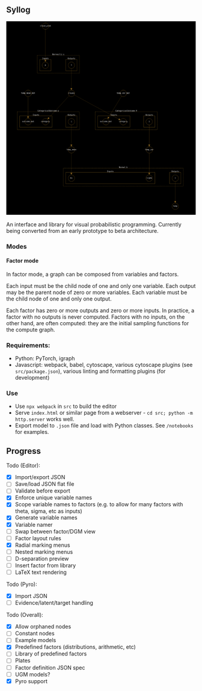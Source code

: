 ## Syllog

![](icecream.png)

An interface and library for visual probabilistic programming.
Currently being converted from an early prototype to beta architecture.

### Modes

#### Factor mode
In factor mode, a graph can be composed from variables and factors.

Each input must be the child node of one and only one variable.
Each output may be the parent node of zero or more variables.
Each variable must be the child node of one and only one output.

Each factor has zero or more outputs and zero or more inputs. In practice, a factor with no outputs is never computed. 
Factors with no inputs, on the other hand, are often computed: they are the initial sampling functions for the compute graph.

### Requirements:
- Python: PyTorch, igraph
- Javascript: webpack, babel, cytoscape, various cytoscape plugins (see `src/package.json`),
various linting and formatting plugins (for development)

### Use
- Use `npx webpack` in `src` to build the editor
- Serve `index.html` or similar page from a webserver - `cd src; python -m http.server` works well.
- Export model to `.json` file and load with Python classes. See `/notebooks` for examples.

## Progress

Todo (Editor):
- [x] Import/export JSON
- [ ] Save/load JSON flat file
- [ ] Validate before export
- [x] Enforce unique variable names
- [x] Scope variable names to factors (e.g. to allow for many factors with theta, sigma, etc as inputs)
- [x] Generate variable names
- [x] Variable namer
- [ ] Swap between factor/DGM view
- [ ] Factor layout rules
- [x] Radial marking menus
- [ ] Nested marking menus
- [ ] D-separation preview
- [ ] Insert factor from library
- [ ] LaTeX text rendering

Todo (Pyro):
- [x] Import JSON
- [ ] Evidence/latent/target handling

Todo (Overall):
- [x] Allow orphaned nodes 
- [ ] Constant nodes
- [ ] Example models
- [x] Predefined factors (distributions, arithmetic, etc)
- [ ] Library of predefined factors
- [ ] Plates
- [ ] Factor definition JSON spec
- [ ] UGM models?
- [x] Pyro support
